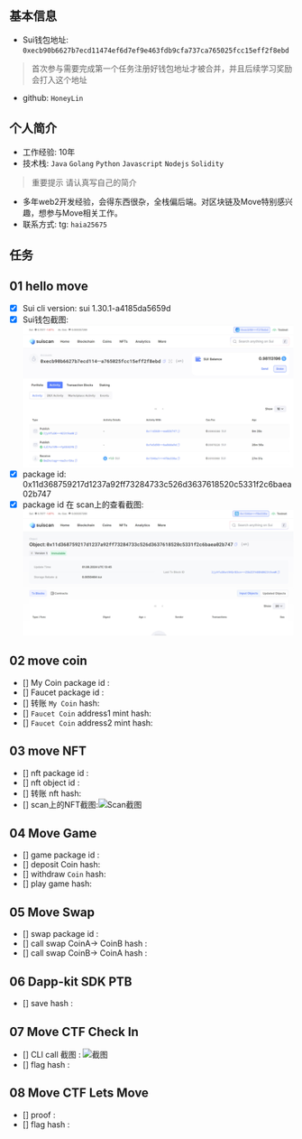 ## 基本信息
- Sui钱包地址: `0xecb90b6627b7ecd11474ef6d7ef9e463fdb9cfa737ca765025fcc15eff2f8ebd`
> 首次参与需要完成第一个任务注册好钱包地址才被合并，并且后续学习奖励会打入这个地址
- github: `HoneyLin`

## 个人简介
- 工作经验: 10年
- 技术栈: `Java` `Golang` `Python` `Javascript` `Nodejs` `Solidity`
> 重要提示 请认真写自己的简介
- 多年web2开发经验，会得东西很杂，全栈偏后端。对区块链及Move特别感兴趣，想参与Move相关工作。
- 联系方式: tg: `haia25675` 

## 任务

##   01 hello move  
- [x] Sui cli version: sui 1.30.1-a4185da5659d
- [x] Sui钱包截图: ![Sui钱包截图](./scan.jpg)
- [x] package id: 0x11d368759217d1237a92ff73284733c526d3637618520c5331f2c6baea02b747
- [x] package id 在 scan上的查看截图:![Scan截图](./images/task1pid.jpg)

##   02 move coin
- [] My Coin package id : 
- [] Faucet package id : 
- [] 转账 `My Coin` hash:
- [] `Faucet Coin` address1 mint hash:
- [] `Faucet Coin` address2 mint hash:

##   03 move NFT
- [] nft package id :
- [] nft object id : 
- [] 转账 nft  hash:
- [] scan上的NFT截图:![Scan截图](./images/你的图片地址)

##   04 Move Game
- [] game package id :
- [] deposit Coin hash:
- [] withdraw `Coin` hash:
- [] play game hash:

##   05 Move Swap
- [] swap package id :
- [] call swap CoinA-> CoinB  hash :
- [] call swap CoinB-> CoinA  hash :

##   06 Dapp-kit SDK PTB
- [] save hash :

##   07 Move CTF Check In
- [] CLI call 截图 : ![截图](./images/你的图片地址)
- [] flag hash :

##   08 Move CTF Lets Move
- [] proof : 
- [] flag hash :
